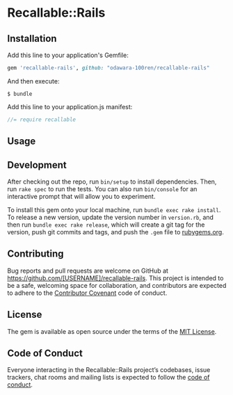 # Recallable::Rails



<!-- Welcome to your new gem! In this directory, you'll find the files you need to be able to package up your Ruby library into a gem. Put your Ruby code in the file `lib/recallable/rails`. To experiment with that code, run `bin/console` for an interactive prompt.

TODO: Delete this and the text above, and describe your gem-->

## Installation

Add this line to your application's Gemfile:

```ruby
gem 'recallable-rails', github: "odawara-100ren/recallable-rails"
```

And then execute:

```
$ bundle
```

Add this line to your application.js manifest:

```js
//= require recallable
```

## Usage

<!-- TODO: Write usage instructions here -->

## Development

After checking out the repo, run `bin/setup` to install dependencies. Then, run `rake spec` to run the tests. You can also run `bin/console` for an interactive prompt that will allow you to experiment.

To install this gem onto your local machine, run `bundle exec rake install`. To release a new version, update the version number in `version.rb`, and then run `bundle exec rake release`, which will create a git tag for the version, push git commits and tags, and push the `.gem` file to [rubygems.org](https://rubygems.org).

## Contributing

Bug reports and pull requests are welcome on GitHub at https://github.com/[USERNAME]/recallable-rails. This project is intended to be a safe, welcoming space for collaboration, and contributors are expected to adhere to the [Contributor Covenant](http://contributor-covenant.org) code of conduct.

## License

The gem is available as open source under the terms of the [MIT License](http://opensource.org/licenses/MIT).

## Code of Conduct

Everyone interacting in the Recallable::Rails project’s codebases, issue trackers, chat rooms and mailing lists is expected to follow the [code of conduct](https://github.com/[USERNAME]/recallable-rails/blob/master/CODE_OF_CONDUCT.md).

